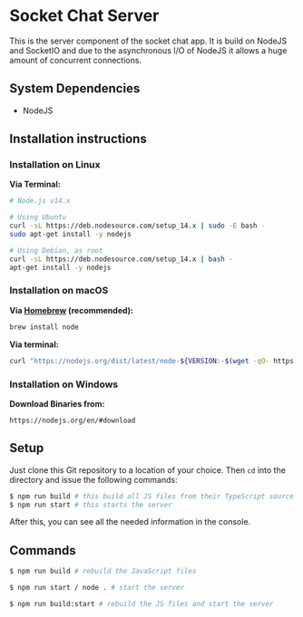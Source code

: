 # Socket Chat Server

This is the server component of the socket chat app. It is build on NodeJS and SocketIO and due to the asynchronous I/O of NodeJS it allows a huge amount of concurrent connections.

## System Dependencies

-   NodeJS

## Installation instructions

### Installation on Linux

**Via Terminal:**

```sh
# Node.js v14.x

# Using Ubuntu
curl -sL https://deb.nodesource.com/setup_14.x | sudo -E bash -
sudo apt-get install -y nodejs

# Using Debian, as root
curl -sL https://deb.nodesource.com/setup_14.x | bash -
apt-get install -y nodejs
```

### Installation on macOS

**Via [Homebrew](https://brew.sh/index_de) (recommended):**

```sh
brew install node
```

**Via terminal:**

```sh
curl "https://nodejs.org/dist/latest/node-${VERSION:-$(wget -qO- https://nodejs.org/dist/latest/ | sed -nE 's|.*>node-(.*)\.pkg</a>.*|\1|p')}.pkg" > "$HOME/Downloads/node-latest.pkg" && sudo installer -store -pkg "$HOME/Downloads/node-latest.pkg" -target "/"
```

### Installation on Windows

**Download Binaries from:**

```http
https://nodejs.org/en/#download
```

## Setup

Just clone this Git repository to a location of your choice. Then `cd` into the directory and issue the following commands:

```sh
$ npm run build # this build all JS files from their TypeScript source
$ npm run start # this starts the server
```

After this, you can see all the needed information in the console.

## Commands

```sh
$ npm run build # rebuild the JavaScript files

$ npm run start / node . # start the server

$ npm run build:start # rebuild the JS files and start the server
```
